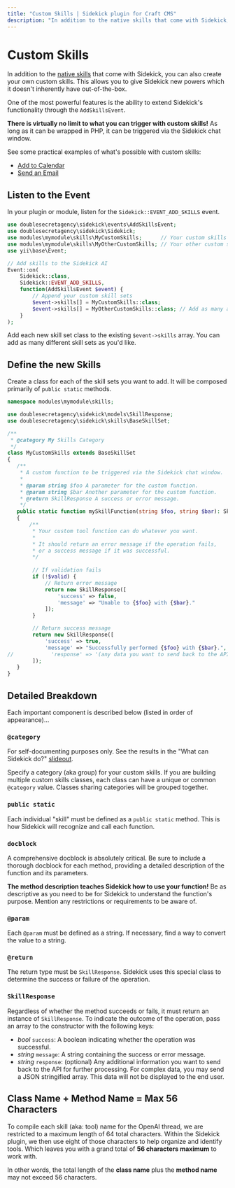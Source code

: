 ```yaml
---
title: "Custom Skills | Sidekick plugin for Craft CMS"
description: "In addition to the native skills that come with Sidekick, you can also create your own custom skills."
---
```


# Custom Skills

In addition to the [native skills](/native-skills/) that come with Sidekick, you can also create your own custom skills. This allows you to give Sidekick new powers which it doesn't inherently have out-of-the-box.

One of the most powerful features is the ability to extend Sidekick's functionality through the `AddSkillsEvent`.

**There is virtually no limit to what you can trigger with custom skills!** As long as it can be wrapped in PHP, it can be triggered via the Sidekick chat window.

See some practical examples of what's possible with custom skills:

- [Add to Calendar](/custom-skills/examples/add-to-calendar)
- [Send an Email](/custom-skills/examples/send-an-email)

## Listen to the Event

In your plugin or module, listen for the `Sidekick::EVENT_ADD_SKILLS` event.

```php
use doublesecretagency\sidekick\events\AddSkillsEvent;
use doublesecretagency\sidekick\Sidekick;
use modules\mymodule\skills\MyCustomSkills;      // Your custom skills
use modules\mymodule\skills\MyOtherCustomSkills; // Your other custom skills
use yii\base\Event;

// Add skills to the Sidekick AI
Event::on(
    Sidekick::class,
    Sidekick::EVENT_ADD_SKILLS,
    function(AddSkillsEvent $event) {
        // Append your custom skill sets
        $event->skills[] = MyCustomSkills::class;
        $event->skills[] = MyOtherCustomSkills::class; // Add as many as you want
    }
);
```

Add each new skill set class to the existing `$event->skills` array. You can add as many different skill sets as you'd like.

## Define the new Skills

Create a class for each of the skill sets you want to add. It will be composed primarily of `public static` methods.

```php
namespace modules\mymodule\skills;

use doublesecretagency\sidekick\models\SkillResponse;
use doublesecretagency\sidekick\skills\BaseSkillSet;

/**
 * @category My Skills Category
 */
class MyCustomSkills extends BaseSkillSet
{
   /**
    * A custom function to be triggered via the Sidekick chat window.
    *
    * @param string $foo A parameter for the custom function.
    * @param string $bar Another parameter for the custom function.
    * @return SkillResponse A success or error message.
    */
   public static function mySkillFunction(string $foo, string $bar): SkillResponse
   {
       /**
        * Your custom tool function can do whatever you want.
        * 
        * It should return an error message if the operation fails,
        * or a success message if it was successful.
        */
       
        // If validation fails
        if (!$valid) {
            // Return error message
            return new SkillResponse([
                'success' => false,
                'message' => "Unable to {$foo} with {$bar}."
            ]);
        }

        // Return success message
        return new SkillResponse([
            'success' => true,
            'message' => "Successfully performed {$foo} with {$bar}.",
//            'response' => '(any data you want to send back to the API for further processing)'
        ]);
   }
}
```

## Detailed Breakdown

Each important component is described below (listed in order of appearance)...

### `@category`

For self-documenting purposes only. See the results in the "What can Sidekick do?" [slideout](/native-skills/).

Specify a category (aka group) for your custom skills. If you are building multiple custom skills classes, each class can have a unique or common `@category` value. Classes sharing categories will be grouped together.

### `public static`

Each individual "skill" must be defined as a `public static` method. This is how Sidekick will recognize and call each function.

### `docblock`

A comprehensive docblock is absolutely critical. Be sure to include a thorough docblock for each method, providing a detailed description of the function and its parameters.

**The method description teaches Sidekick how to use your function!** Be as descriptive as you need to be for Sidekick to understand the function's purpose. Mention any restrictions or requirements to be aware of.

### `@param`

Each `@param` must be defined as a string. If necessary, find a way to convert the value to a string.

### `@return`

The return type must be `SkillResponse`. Sidekick uses this special class to determine the success or failure of the operation.

### `SkillResponse`

Regardless of whether the method succeeds or fails, it must return an instance of `SkillResponse`. To indicate the outcome of the operation, pass an array to the constructor with the following keys:

- _bool_ `success`: A boolean indicating whether the operation was successful.
- _string_ `message`: A string containing the success or error message.
- _string_ `response`: (optional) Any additional information you want to send back to the API for further processing. For complex data, you may send a JSON stringified array. This data will not be displayed to the end user.

## Class Name + Method Name = Max 56 Characters

To compile each skill (aka: tool) name for the OpenAI thread, we are restricted to a maximum length of 64 total characters. Within the Sidekick plugin, we then use eight of those characters to help organize and identify tools. Which leaves you with a grand total of **56 characters maximum** to work with.

In other words, the total length of the **class name** plus the **method name** may not exceed 56 characters.
